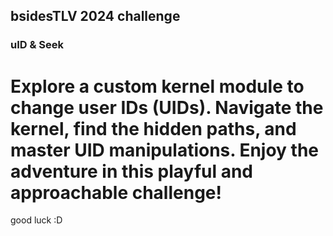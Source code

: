 ## bsidesTLV 2024 challenge


### uID & Seek

# Explore a custom kernel module to change user IDs (UIDs). Navigate the kernel, find the hidden paths, and master UID manipulations. Enjoy the adventure in this playful and approachable challenge!


good luck :D

